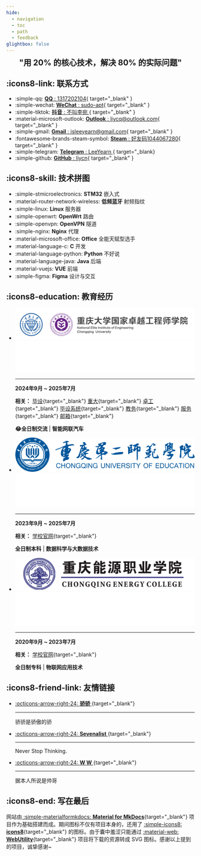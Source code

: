 ```yaml
---
hide:
  - navigation
  - toc
  - path
  - feedback
glightbox: false
---
```


<style>
  .md-typeset h1,
  .md-content__button {
    display: none;
  }
</style>

<link rel="stylesheet" href="/stylesheets/index.css">

<h2 align="center" style="font-weight: bolder; margin-top: 0;line-height:1;">
    "用 20% 的核心技术，解决 80% 的实际问题" 
</h2>

<!-- <p align="center"></p> -->

## :icons8-link: 联系方式

<div class="grid cards" markdown>

- :simple-qq: [ __QQ__ : 1317202104](https://qm.qq.com/q/L8Psq6fh){ target="_blank" }
- :simple-wechat: [ __WeChat__ : sudo-apt](./images/about/微信二维码.png){ target="_blank" }
- :simple-tiktok: [ __抖音__ : 不叫李宛 ](https://www.douyin.com/user/MS4wLjABAAAAOvMRoJmc5JWGlQQh0Db9Iml88UFzcLf0wmfEIi4GWEvBIUPGaDtuopwiqyE4C3an?from_tab_name=main&vid=7358879260318207242){ target="_blank" }
- :material-microsoft-outlook: [ __Outlook__ : liycq@outlook.com](mailto:liycq@outlook.com){ target="_blank" }
- :simple-gmail: [ __Gmail__ : isleeyearn@gmail.com](mailto:isleeyearn@gmail.com){ target="_blank" }
- :fontawesome-brands-steam-symbol: [ __Steam__ : 好友码1044067280](https://steamcommunity.com/profiles/76561199004333008/){ target="_blank" }
- :simple-telegram: [ __Telegram__ : LeeYearn ](https://t.me/LeeYeaern){ target="_blank}
- :simple-github: [ __GitHub__ : liycn](https://github.com/LeeYearn){ target="_blank" }
</div>

## :icons8-skill: 技术拼图

<div class="grid cards" markdown>

- :simple-stmicroelectronics: __STM32__ 嵌入式
- :material-router-network-wireless: __低频蓝牙__ 射频指纹
- :simple-linux: __Linux__ 服务器
- :simple-openwrt: __OpenWrt__ 路由
- :simple-openvpn: __OpenVPN__ 隧道
- :simple-nginx: __Nginx__ 代理
- :material-microsoft-office: __Office__ 全能天赋型选手
- :material-language-c: __C__ 开发
- :material-language-python: __Python__ 不好说
- :material-language-java: __Java__ 后端
- :material-vuejs: __VUE__ 前端
- :simple-figma: __Figma__ 设计与交互

</div>

## :icons8-education: 教育经历

<div class="grid cards" markdown>

- ![CQU-EIE](images/about/education/CQU-EIE.svg#only-light)
![CQU-EIE](images/about/education/CQU-EIE-dark.png#only-dark)
    
    ---

    **2024年9月 ~ 2025年7月**
    
    **相关：** [毕设](https://github.com/LeeYearn/RF-Fingerprint-Extraction-for-Bluetooth){target="_blank"} [重大](https://cqu.edu.cn/){target="_blank"} [卓工](https://eie.cqu.edu.cn/){target="_blank"} [毕设系统](http://180.85.204.43:50031/){target="_blank"} [教务](https://my.cqu.edu.cn/workspace/home){target="_blank"} [服务](https://i.cqu.edu.cn/new/index.html){target="_blank"} [邮箱](https://mail.cqu.edu.cn/coremail/){target="_blank"}

    
    
    **😂全日制交流** | **智能网联汽车**


- ![CQUE](images/about/education/CQUE-light.png#only-light)
![CQUE](images/about/education/CQUE-dark.png#only-dark)

    ---

    **2023年9月 ~ 2025年7月**

    **相关：** [学校官网](https://www.cque.edu.cn/){target="_blank"}
    
    **全日制本科** | **数据科学与大数据技术**

- ![CQNY](images/about/education/CQNY-light.png#only-light)
![CQNY](images/about/education/CQNY-dark.png#only-dark)

    ---

    **2020年9月 ~ 2023年7月**
    
    **相关：** [学校官网](https://www.cqny.edu.cn/){target="_blank"}
    
    **全日制专科** | **物联网应用技术**

</div>

## :icons8-friend-link: 友情链接

<div class="grid cards" markdown>

- [ :octicons-arrow-right-24: __骄骄__ ](https://dxlcq.cn){target="_blank"}
  
    ---

    骄骄是骄傲的骄
    
- [ :octicons-arrow-right-24: __Sevenalist__ ](https://dczcq.cn){target="_blank"}
  
    ---

    Never Stop Thinking.
    
- [ :octicons-arrow-right-24: __W W__ ](https://wanjc.top){target="_blank"}
  
    ---

    据本人所说是帅哥
        
</div>

## :icons8-end: 写在最后

网站由[ :simple-materialformkdocs: **Material for MkDocs**](https://squidfunk.github.io/mkdocs-material/){target="_blank"} 项目作为基础搭建而成。期间图标不仅有项目本身的，还用了 [:simple-icons8: **icons8**](https://igoutu.cn/){target="_blank"} 的图标。由于囊中羞涩只能通过 [:material-web: **WebUtility**](https://webutility.io/){target="_blank"} 项目将下载的资源转成 SVG 图标。感谢以上提到的项目，诚挚感谢~

<script type="text/javascript" src="./javascripts/about.js"></script>